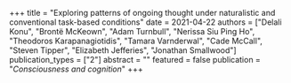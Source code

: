 +++
title = "Exploring patterns of ongoing thought under naturalistic and conventional task-based conditions"
date = 2021-04-22
authors = ["Delali Konu", "Brontë McKeown", "Adam Turnbull", "Nerissa Siu Ping Ho", "Theodoros Karapanagiotidis", "Tamara Varnderwal", "Cade McCall", "Steven Tipper", "Elizabeth Jefferies", "Jonathan Smallwood"]
publication_types = ["2"]
abstract = ""
featured = false
publication = "*Consciousness and cognition*"
+++

